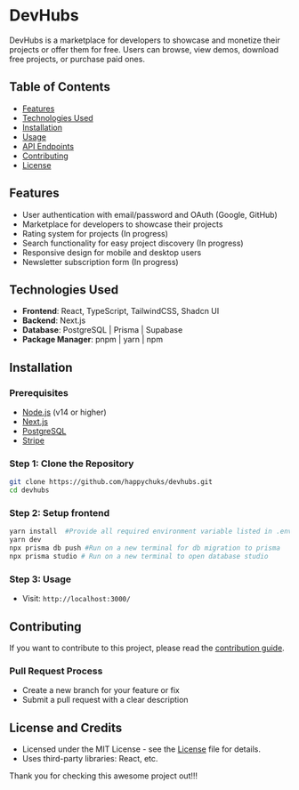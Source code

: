 # DevHubs

DevHubs is a marketplace for developers to showcase and monetize their projects or offer them for free. Users can browse, view demos, download free projects, or purchase paid ones. 

## Table of Contents

- [Features](#features)
- [Technologies Used](#technologies-used)
- [Installation](#installation)
- [Usage](#usage)
- [API Endpoints](#api-endpoints)
- [Contributing](#contributing)
- [License](#license)

## Features

- User authentication with email/password and OAuth (Google, GitHub)
- Marketplace for developers to showcase their projects
- Rating system for projects (In progress)
- Search functionality for easy project discovery (In progress)
- Responsive design for mobile and desktop users
- Newsletter subscription form (In progress)

## Technologies Used

- **Frontend**: React, TypeScript, TailwindCSS, Shadcn UI
- **Backend**: Next.js
- **Database**: PostgreSQL | Prisma | Supabase
- **Package Manager**: pnpm | yarn | npm

## Installation

### Prerequisites

- [Node.js](https://nodejs.org/) (v14 or higher)
- [Next.js](https://nextjs.org/docs/getting-started/installation)
- [PostgreSQL](https://www.prisma.io/docs/getting-started/setup-prisma/start-from-scratch/relational-databases/connect-your-database-typescript-postgresql)
- [Stripe](https://docs.stripe.com/sdks/set-version)

### Step 1: Clone the Repository

```bash
git clone https://github.com/happychuks/devhubs.git
cd devhubs
```

### Step 2: Setup frontend

```bash
yarn install  #Provide all required environment variable listed in .env.example
yarn dev
npx prisma db push #Run on a new terminal for db migration to prisma
npx prisma studio # Run on a new terminal to open database studio
```

### Step 3: Usage
- Visit: `http://localhost:3000/`


## Contributing

If you want to contribute to this project, please read the [contribution guide](./CONTRIBUTING.md).

### Pull Request Process

- Create a new branch for your feature or fix
- Submit a pull request with a clear description

## License and Credits

- Licensed under the MIT License - see the [License](./LICENSE) file for details.
- Uses third-party libraries: React, etc.

Thank you for checking this awesome project out!!!
